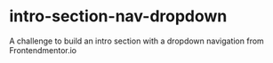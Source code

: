 # intro-section-nav-dropdown
A challenge to build an intro section with a dropdown navigation from Frontendmentor.io
